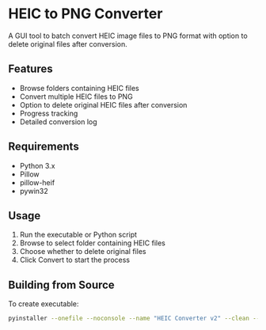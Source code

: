 # HEIC to PNG Converter

A GUI tool to batch convert HEIC image files to PNG format with option to delete original files after conversion.

## Features
- Browse folders containing HEIC files
- Convert multiple HEIC files to PNG
- Option to delete original HEIC files after conversion
- Progress tracking
- Detailed conversion log

## Requirements
- Python 3.x
- Pillow
- pillow-heif
- pywin32

## Usage
1. Run the executable or Python script
2. Browse to select folder containing HEIC files
3. Choose whether to delete original files
4. Click Convert to start the process

## Building from Source
To create executable:
```bash
pyinstaller --onefile --noconsole --name "HEIC Converter v2" --clean --uac-admin heic_png_guiv2.py